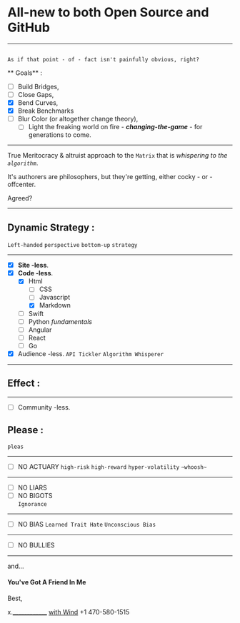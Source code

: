# All-new to both Open Source and GitHub

---

```

As if that point - of - fact isn't painfully obvious, right? 

```

** Goals** : 
- [ ] Build Bridges,
- [ ] Close Gaps,
- [x] Bend Curves,
- [x] Break Benchmarks
- [ ] Blur Color (or altogether change theory),
    - [ ] Light the freaking world on fire -  ***changing-the-game*** - for generations to come. 

---

True Meritocracy & altruist approach to the `Matrix` that is *whispering to the `algorithm`*. 

It's authorers are philosophers, but they're getting,  either cocky - or - offcenter. 

Agreed? 

--- 


## Dynamic Strategy :    
`Left-handed` `perspective` `bottom-up` `strategy`

--- 

- [x] **Site -less**.
- [x] **Code -less**. 
    - [x] Html
        - [ ] CSS
        - [ ] Javascript
        - [x] Markdown
    - [ ] Swift
    - [ ] Python *fundamentals*
    - [ ] Angular 
    - [ ] React 
    - [ ] Go 
- [x] Audience -less. 
`API Tickler` `Algorithm Whisperer`

---

## Effect : 

---

- [ ] Community -less. 

## Please : 
`pleas`

---

- [ ] NO ACTUARY 
`high-risk` `high-reward` `hyper-volatility` `~whoosh~`

---

- [ ] NO LIARS    
- [ ] NO BIGOTS    
  `Ignorance`
  
--- 

- [ ] NO BIAS
`Learned Trait Hate` `Unconscious Bias`    

---

- [ ] NO BULLIES

---

and... 

#### You've Got A Friend In Me

Best, 

x.[____________](@oudcollective)
[with Wind](https://github.com/withWindllc)
+1 470-580-1515
